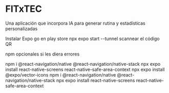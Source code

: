 # FITxTEC
Una aplicación que incorpora IA para generar rutina y estadísticas personalizadas


Instalar Expo go en play store 
npx expo start --tunnel
scannear el código QR 



npm opcionales si les diera errores 

npm i @react-navigation/native @react-navigation/native-stack
npx expo install react-native-screens react-native-safe-area-context
npx expo install @expo/vector-icons
npm i @react-navigation/native @react-navigation/native-stack
npx expo install react-native-screens react-native-safe-area-context
